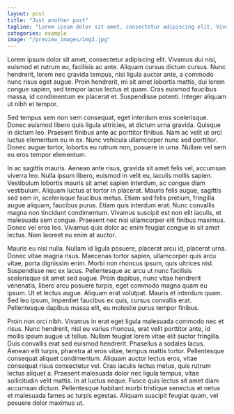 ```yaml
---
layout: post
title: "Just another post"
tagline: "Lorem ipsum dolor sit amet, consectetur adipiscing elit. Vivamus dui nisi, euismod et rutrum eu, facilisis ac ante."
categories: example
image: "/preview_images/img2.jpg"
---
```


Lorem ipsum dolor sit amet, consectetur adipiscing elit. Vivamus dui nisi, euismod et rutrum eu, facilisis ac ante. Aliquam cursus dictum cursus. Nunc hendrerit, lorem nec gravida tempus, nisi ligula auctor ante, a commodo nunc risus eget augue. Proin hendrerit, mi sit amet lobortis mattis, dui lorem congue sapien, sed tempor lacus lectus et quam. Cras euismod faucibus massa, id condimentum ex placerat et. Suspendisse potenti. Integer aliquam ut nibh et tempor.

Sed tempus sem non sem consequat, eget interdum eros scelerisque. Donec euismod libero quis ligula ultricies, et dictum urna gravida. Quisque in dictum leo. Praesent finibus ante ac porttitor finibus. Nam ac velit ut orci luctus elementum eu in ex. Nunc vehicula ullamcorper nunc sed porttitor. Donec augue tortor, lobortis eu rutrum non, posuere in urna. Nullam vel sem eu eros tempor elementum.

In ac sagittis mauris. Aenean ante risus, gravida sit amet felis vel, accumsan viverra leo. Nulla ipsum libero, euismod in velit eu, iaculis mollis sapien. Vestibulum lobortis mauris sit amet sapien interdum, ac congue diam vestibulum. Aliquam luctus at tortor in placerat. Mauris felis augue, sagittis sed sem in, scelerisque faucibus metus. Etiam sed felis pretium, fringilla augue aliquam, faucibus purus. Etiam quis interdum erat. Nunc convallis magna non tincidunt condimentum. Vivamus suscipit est non elit iaculis, et malesuada sem congue. Praesent nec nisi ullamcorper elit finibus maximus. Donec vel eros leo. Vivamus quis dolor ac enim feugiat congue in sit amet lectus. Nam laoreet eu enim at auctor.

Mauris eu nisl nulla. Nullam id ligula posuere, placerat arcu id, placerat urna. Donec vitae magna risus. Maecenas tortor sapien, ullamcorper quis arcu vitae, porta dignissim enim. Morbi non rhoncus ipsum, quis ultrices nisl. Suspendisse nec ex lacus. Pellentesque ac arcu ut nunc facilisis scelerisque sit amet sed augue. Proin dapibus, nunc vitae hendrerit venenatis, libero arcu posuere turpis, eget commodo magna quam eu ipsum. Ut et lectus augue. Aliquam erat volutpat. Mauris et interdum quam. Sed leo ipsum, imperdiet faucibus ex quis, cursus convallis erat. Pellentesque dapibus massa elit, eu molestie purus tempor finibus.

Proin non orci nibh. Vivamus in erat eget ligula malesuada commodo nec et risus. Nunc hendrerit, nisl eu varius rhoncus, erat velit porttitor ante, id mollis ipsum augue ut tellus. Nullam feugiat lorem vitae elit auctor fringilla. Duis convallis erat sed euismod hendrerit. Phasellus a sodales lacus. Aenean elit turpis, pharetra at eros vitae, tempus mattis tortor. Pellentesque consequat aliquet condimentum. Aliquam auctor lectus eros, vitae consequat risus consectetur vel. Cras iaculis lectus metus, quis rutrum lectus aliquet a. Praesent malesuada dolor nec ligula tempus, vitae sollicitudin velit mattis. In at luctus neque. Fusce quis lectus sit amet diam accumsan dictum. Pellentesque habitant morbi tristique senectus et netus et malesuada fames ac turpis egestas. Aliquam suscipit feugiat quam, vel posuere dolor maximus ut.
